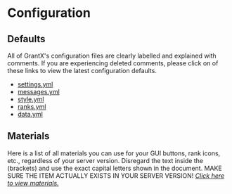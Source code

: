 # Configuration

## Defaults
All of GrantX's configuration files are clearly labelled and explained with comments. If you are experiencing deleted comments, please click on of these links to view the latest configuration defaults.

* [settings.yml](https://github.com/Demeng7215/GrantX-Docs/blob/master/settings.yml)
* [messages.yml](https://github.com/Demeng7215/GrantX-Docs/blob/master/messages.yml)
* [style.yml](https://github.com/Demeng7215/GrantX-Docs/blob/master/style.yml)
* [ranks.yml](https://github.com/Demeng7215/GrantX-Docs/blob/master/ranks.yml)
* [data.yml](https://github.com/Demeng7215/GrantX-Docs/blob/master/data.yml)

## Materials
Here is a list of all materials you can use for your GUI buttons, rank icons, etc., regardless of your server version. Disregard the text inside the (brackets) and use the exact capital letters shown in the document. MAKE SURE THE ITEM ACTUALLY EXISTS IN YOUR SERVER VERSION! [*Click here to view materials.*](https://raw.githubusercontent.com/Demeng7215/GrantX-Docs/master/materials.txt)
